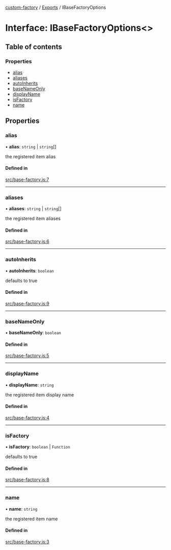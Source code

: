 [custom-factory](../README.md) / [Exports](../modules.md) / IBaseFactoryOptions

# Interface: IBaseFactoryOptions\<\>

## Table of contents

### Properties

- [alias](IBaseFactoryOptions.md#alias)
- [aliases](IBaseFactoryOptions.md#aliases)
- [autoInherits](IBaseFactoryOptions.md#autoinherits)
- [baseNameOnly](IBaseFactoryOptions.md#basenameonly)
- [displayName](IBaseFactoryOptions.md#displayname)
- [isFactory](IBaseFactoryOptions.md#isfactory)
- [name](IBaseFactoryOptions.md#name)

## Properties

### alias

• **alias**: `string` \| `string`[]

the registered item alias

#### Defined in

[src/base-factory.js:7](https://github.com/snowyu/custom-factory.js/blob/14d40d6/src/base-factory.js#L7)

___

### aliases

• **aliases**: `string` \| `string`[]

the registered item aliases

#### Defined in

[src/base-factory.js:6](https://github.com/snowyu/custom-factory.js/blob/14d40d6/src/base-factory.js#L6)

___

### autoInherits

• **autoInherits**: `boolean`

defaults to true

#### Defined in

[src/base-factory.js:9](https://github.com/snowyu/custom-factory.js/blob/14d40d6/src/base-factory.js#L9)

___

### baseNameOnly

• **baseNameOnly**: `boolean`

#### Defined in

[src/base-factory.js:5](https://github.com/snowyu/custom-factory.js/blob/14d40d6/src/base-factory.js#L5)

___

### displayName

• **displayName**: `string`

the registered item display name

#### Defined in

[src/base-factory.js:4](https://github.com/snowyu/custom-factory.js/blob/14d40d6/src/base-factory.js#L4)

___

### isFactory

• **isFactory**: `boolean` \| `Function`

defaults to true

#### Defined in

[src/base-factory.js:8](https://github.com/snowyu/custom-factory.js/blob/14d40d6/src/base-factory.js#L8)

___

### name

• **name**: `string`

the registered item name

#### Defined in

[src/base-factory.js:3](https://github.com/snowyu/custom-factory.js/blob/14d40d6/src/base-factory.js#L3)
